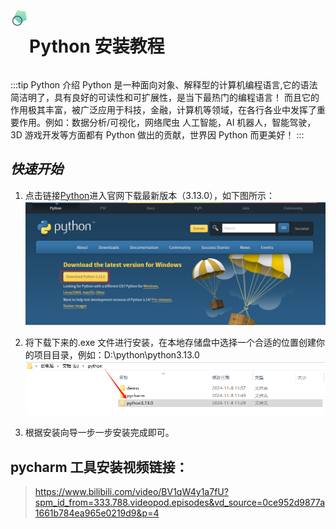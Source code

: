 <div style="display:flex;">
<img  src="../public/images/themefour.png" width="30px" height="30px"></img><h1>Python 安装教程</h1>
</div>

:::tip Python 介绍 <Badge type="danger" text="v3.13.0" />
‌Python 是一种面向对象、解释型的计算机编程语言,它的语法简洁明了，具有良好的可读性和可扩展性，是当下最热门的编程语言！
而且它的作用极其丰富，被广泛应用于科技，金融，计算机等领域，在各行各业中发挥了重要作用。例如：数据分析/可视化，网络爬虫
人工智能，AI 机器人，智能驾驶，3D 游戏开发等方面都有 Python 做出的贡献，世界因 Python 而更美好！
:::

## **_快速开始_**

1. 点击链接[Python](https://www.python.org/downloads/)进入官网下载最新版本（3.13.0），如下图所示：
   ![本地目录](../public/images/python.png)

2. 将下载下来的.exe 文件进行安装，在本地存储盘中选择一个合适的位置创建你的项目目录，例如：D:\python\python3.13.0
   ![本地目录](../public/images/python001.png)
3. 根据安装向导一步一步安装完成即可。

## pycharm 工具安装视频链接：

> https://www.bilibili.com/video/BV1qW4y1a7fU?spm_id_from=333.788.videopod.episodes&vd_source=0ce952d9877a1661b784ea965e0219d9&p=4



